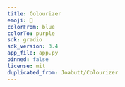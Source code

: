 ```yaml
---
title: Colourizer
emoji: 🤡
colorFrom: blue
colorTo: purple
sdk: gradio
sdk_version: 3.4
app_file: app.py
pinned: false
license: mit
duplicated_from: Joabutt/Colourizer
---
```

